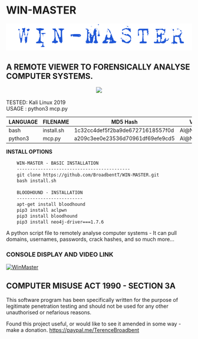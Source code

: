 # WIN-MASTER
![Screenshot](picture4.png)
## A REMOTE VIEWER TO FORENSICALLY ANALYSE COMPUTER SYSTEMS.

<p align="center">
  <img src="https://github.com/BroadbentT/WIN-MASTER/blob/master/picture3.png">
</p>

TESTED: Kali Linux 2019 <br>
USAGE : python3 mcp.py

| LANGUAGE  | FILENAME   | MD5 Hash                         | Version      |
|------     |------      | -------                          | ----         |
| bash      | install.sh | 1c32cc4def5f2ba9de67271618557f0d | Al@N_3r@dL3y |
| python3   | mcp.py     | a209c3ee0e23536d70961df69efe9cd5 | Al@N_3r@dL3y |

**INSTALL OPTIONS**

        WIN-MASTER - BASIC INSTALLATION
        -------------------------------------------
        git clone https://github.com/BroadbentT/WIN-MASTER.git
        bash install.sh

        BLOODHOUND - INSTALLATION
        -------------------------
        apt-get install bloodhound
        pip3 install aclpwn
        pip3 install bloodhound
        pip3 install neo4j-driver===1.7.6 
           	              
A python script file to remotely analyse computer systems - It can pull domains, usernames, passwords, crack hashes, and so much more...

### CONSOLE DISPLAY AND VIDEO LINK
[![WinMaster](https://github.com/BroadbentT/WIN-MASTER/blob/master/picture1.png)](https://youtu.be/6kbGW_IIq2A "MasterConsole")

## COMPUTER MISUSE ACT 1990 - SECTION 3A
This software program has been specifically written for the purpose of legitimate penetration testing and should not be used for any other unauthorised or nefarious reasons.

Found this project useful, or would like to see it amended in some way - make a donation.
https://paypal.me/TerenceBroadbent
